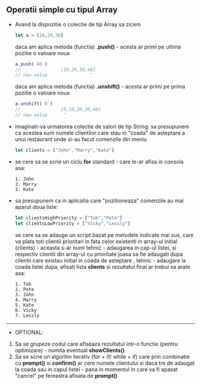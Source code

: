 ## Operatii simple cu tipul Array


* Avand la dispozitie o colectie de tip Array sa zicem 
  ```js
  let a = [10,20,30]
  ```
  daca am aplica metoda (functia) **.push()** - acesta ar primi pe ultima pozitie o valoare noua
  ```js
  a.push( 40 )
  //               [10,20,30,40]
  // new value                ^
  ```
  daca am aplica metoda (functia) **.unshift()** - acesta ar primi pe prima pozitie o valoare noua
  ```js
  a.unshift( 0 )
  //               [0,10,20,30,40]
  // new value      ^
  ```

* imaginati-va urmatorea colectie de valori de tip String: sa presupunem ca acestea sunt numele clientilor care stau in "coada" de asteptare a unui restaurant unde si-au facut comenzile din meniu 
  ```js
  let clients = ["John","Marry","Kate"]
  ```
* se cere sa se scrie un ciclu **for** standard - care le-ar afisa in consola asa:
  ```
  1. John
  2. Marry
  3. Kate
  ```
* sa presupunem ca in aplicatia care "pozitioneaza"  comenzile au mai aparut doua liste:
  ```js
  let clientsHighPriority = ["Tob","Pete"]
  let clientsLowPriority = ["Vicky","Lessly"]
  ```
  se cere sa se adauge un script bazat pe metodele indicate mai sus, care va plata toti clientii prioritari in fata celor existenti in array-ul initial (clients) -  aceasta s-ar numi tehnic - adaugarea in cap-ul listei, si respectiv clientii din array-ul cu prioritate joasa sa fie adaugati dupa clientii care existau initial in coada de asteptare , tehnic - adaugare la coada listei
  dupa, afisati lista **clients** si rezultatul final ar trebui sa arate asa:
  ```
  1. Tob
  2. Pete
  3. John
  4. Marry
  5. Kate
  6. Vicky
  7. Lessly
  ```   
---
* OPTIONAL:
 1. Sa se grupeze codul care afiseaza rezultatul intr-o functie (pentru optimizare) - numita eventual **showClients()**
 2. Sa se scrie un algoritm iterativ (for + if/ while + if) care prin combinatie cu **prompt()** si **confirm()** ar cere numele clientului si daca tre de adaugat la coada sau in capul listei - pana in momentul in care va fi apasat "cancel" pe fereastra afisata de **prompt()**
  
  
